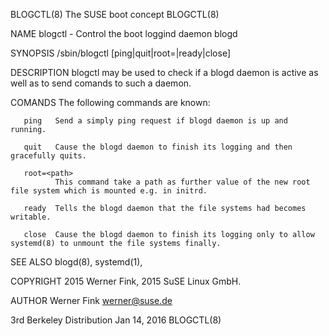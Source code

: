BLOGCTL(8)                                                                                  The SUSE boot concept                                                                                  BLOGCTL(8)



NAME
       blogctl - Control the boot loggind daemon blogd

SYNOPSIS
       /sbin/blogctl [ping|quit|root=<path>|ready|close]

DESCRIPTION
       blogctl may be used to check if a blogd daemon is active as well as to send comands to such a daemon.

COMANDS
       The following commands are known:

       ping   Send a simply ping request if blogd daemon is up and running.

       quit   Cause the blogd daemon to finish its logging and then gracefully quits.

       root=<path>
              This command take a path as further value of the new root file system which is mounted e.g. in initrd.

       ready  Tells the blogd daemon that the file systems had becomes writable.

       close  Cause the blogd daemon to finish its logging only to allow systemd(8) to unmount the file systems finally.

SEE ALSO
       blogd(8), systemd(1),

COPYRIGHT
       2015 Werner Fink, 2015 SuSE Linux GmbH.

AUTHOR
       Werner Fink <werner@suse.de>



3rd Berkeley Distribution                                                                        Jan 14, 2016                                                                                      BLOGCTL(8)
